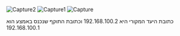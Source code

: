 
![Capture2](https://github.com/user-attachments/assets/2fad0613-a05d-4db2-9089-b30da866c31a)
![Capture1](https://github.com/user-attachments/assets/01bee5d6-baaa-4230-8fc6-5f9c7eef7add)
![Capture](https://github.com/user-attachments/assets/db852bee-17d3-4af0-8459-0ba14fcc5ca4)

כתובת היעד המקורי היא 192.168.100.2 וכתובת התוקף שנכנס באמצע הוא 192.168.100.1
